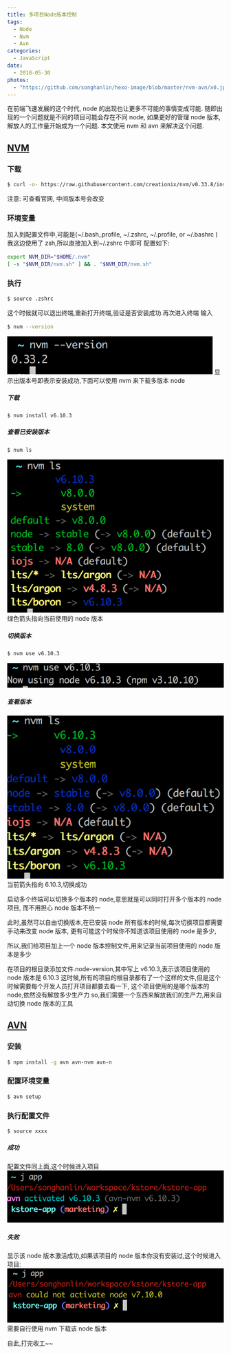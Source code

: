```yaml
---
title: 多项目Node版本控制
tags: 
  - Node
  - Nvm
  - Avn
categories:
  - JavaScript
date: 
  - 2018-05-30
photos: 
  - "https://github.com/songhanlin/hexo-image/blob/master/nvm-avn/x0.jpg?raw=true"
---
```


在前端飞速发展的这个时代, node 的出现也让更多不可能的事情变成可能. 随即出现的一个问题就是不同的项目可能会存在不同 node, 如果更好的管理 node 版本, 解放人的工作量开始成为一个问题. 本文使用 nvm 和 avn 来解决这个问题.

## [NVM](https://github.com/creationix/nvm)

### 下载

```bash
$ curl -o- https://raw.githubusercontent.com/creationix/nvm/v0.33.8/install.sh | bash
```

注意: 可查看官网, 中间版本号会改变

### 环境变量

加入到配置文件中,可能是(~/.bash_profile, ~/.zshrc, ~/.profile, or ~/.bashrc )
我这边使用了 zsh,所以直接加入到~/.zshrc 中即可 配置如下:

```bash
export NVM_DIR="$HOME/.nvm"
[ -s "$NVM_DIR/nvm.sh" ] && . "$NVM_DIR/nvm.sh"
```

### 执行

```bash
$ source .zshrc
```

这个时候就可以退出终端,重新打开终端,验证是否安装成功.再次进入终端 输入

```bash
$ nvm --version
```

![](https://github.com/songhanlin/hexo-image/blob/master/nvm-avn/x1.png?raw=true)
显示出版本号即表示安装成功,下面可以使用 nvm 来下载多版本 node

##### 下载

```bash
$ nvm install v6.10.3
```

##### 查看已安装版本

```bash
$ nvm ls
```

![](https://github.com/songhanlin/hexo-image/blob/master/nvm-avn/x2.png?raw=true)
绿色箭头指向当前使用的 node 版本

##### 切换版本

```bash
$ nvm use v6.10.3
```

![](https://github.com/songhanlin/hexo-image/blob/master/nvm-avn/x3.png?raw=true)

##### 查看版本

![](https://github.com/songhanlin/hexo-image/blob/master/nvm-avn/x4.png?raw=true)
当前箭头指向 6.10.3,切换成功

启动多个终端可以切换多个版本的 node,意思就是可以同时打开多个版本的 node 项目, 而不用担心 node 版本不统一

此时,虽然可以自由切换版本,在已安装 node 所有版本的时候,每次切换项目都需要手动来改变 node 版本,
更有可能这个时候你不知道该项目使用的 node 是多少,

所以,我们给项目加上一个 node 版本控制文件,用来记录当前项目使用的 node 版本是多少

在项目的根目录添加文件.node-version,其中写上 v6.10.3,表示该项目使用的 node 版本是 6.10.3
这时候,所有的项目的根目录都有了一个这样的文件,但是这个时候需要每个开发人员打开项目都要去看一下,
这个项目使用的是哪个版本的 node,依然没有解放多少生产力
so,我们需要一个东西来解放我们的生产力,用来自动切换 node 版本的工具

## [AVN](https://github.com/wbyoung/avn)

### 安装

```bash
$ npm install -g avn avn-nvm avn-n
```

### 配置环境变量

```bash
$ avn setup
```

### 执行配置文件

```bash
$ source xxxx
```

##### 成功

配置文件同上面,这个时候进入项目
![](https://github.com/songhanlin/hexo-image/blob/master/nvm-avn/x5.png?raw=true)

##### 失败

显示该 node 版本激活成功,如果该项目的 node 版本你没有安装过,这个时候进入项目:
![](https://github.com/songhanlin/hexo-image/blob/master/nvm-avn/x6.png?raw=true)
需要自行使用 nvm 下载该 node 版本

自此,打完收工~~
